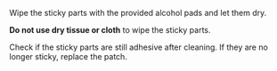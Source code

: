 Wipe the sticky parts with the provided alcohol pads and let them dry.

**Do not use dry tissue or cloth** to wipe the sticky parts.

Check if the sticky parts are still adhesive after cleaning. If they are no longer sticky, replace the patch.
